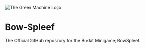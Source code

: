 ![The Green Machine Logo](http://i.imgur.com/nA49ydk.png)

# Bow-Spleef
The Official GitHub repository for the Bukkit Minigame; BowSpleef.
